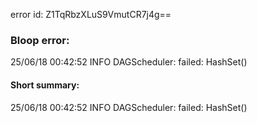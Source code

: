 error id: Z1TqRbzXLuS9VmutCR7j4g==
### Bloop error:

25/06/18 00:42:52 INFO DAGScheduler: failed: HashSet()
#### Short summary: 

25/06/18 00:42:52 INFO DAGScheduler: failed: HashSet()